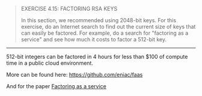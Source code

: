 > EXERCISE 4.15: FACTORING RSA KEYS 
> 
> In this section, we recommended using 2048-bit keys. For this exercise, 
> do an Internet search to find out the current size of keys that can 
> easily be factored. For example, do a search for "factoring 
> as a service" and see how much it costs to factor a 512-bit key. 

--------------------------------

512-bit integers can be factored in 4 hours for less than $100 of compute time in a 
public cloud environment.

More can be found here: https://github.com/eniac/faas 

And for the paper [Factoring as a service](https://eprint.iacr.org/2015/1000.pdf)